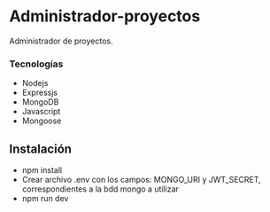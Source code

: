 # Administrador-proyectos

Administrador de proyectos.

### Tecnologías

* Nodejs
* Expressjs
* MongoDB
* Javascript
* Mongoose

## Instalación

   * npm install
   * Crear archivo .env con los campos: MONGO_URI y JWT_SECRET, correspondientes a la bdd mongo a utilizar
   * npm run dev
   

